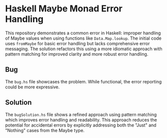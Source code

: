 # Haskell Maybe Monad Error Handling

This repository demonstrates a common error in Haskell: improper handling of Maybe values when using functions like `Data.Map.lookup`. The initial code uses `fromMaybe` for basic error handling but lacks comprehensive error messaging. The solution refactors this using a more idiomatic approach with pattern matching for improved clarity and more robust error handling.

## Bug

The `bug.hs` file showcases the problem.  While functional, the error reporting could be more expressive.

## Solution

The `bugSolution.hs` file shows a refined approach using pattern matching which improves error handling and readability.  This approach reduces the potential for accidental errors by explicitly addressing both the "Just" and "Nothing" cases from the Maybe type.